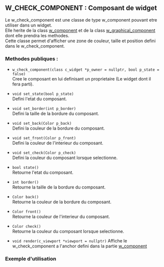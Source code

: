 ## W_CHECK_COMPONENT : Composant de widget
Le w_check_component est une classe de type w_component pouvant etre utiliser dans un widget.  
Elle herite de la class [w_component](comp.md) et de la class [w_graphical_component](graph_comp.md) dont elle prendra les methodes.  
Cette classe permet d'afficher une zone de couleur, taille et position defini dans le w_check_component.

### Methodes publiques :
- `w_check_component(class c_widget *p_owner = nullptr, bool p_state = false)`  
	Cree le composant en lui definisant un proprietaire (Le widget dont il fera parti).

- `void set_state(bool p_state)`  
	Defini l'etat du composant.


- `void set_border(int p_border)`  
	Defini la taille de la bordure du composant.


- `void set_back(Color p_back)`  
	Defini la couleur de la bordure du composant.


- `void set_front(Color p_front)`  
	Defini la couleur de l'interieur du composant.


- `void set_check(Color p_check)`  
	Defini la couleur du composant lorsque selectionne.


- `bool state()`  
	Retourne l'etat du composant.


- `int border()`  
	Retourne la taille de la bordure du composant.


- `Color back()`  
	Retourne la couleur de la bordure du composant.


- `Color front()`  
	Retourne la couleur de l'interieur du composant.


- `Color check()`  
	Retourne la couleur du composant lorsque selectionne.


- `void render(c_viewport *viewport = nullptr)`
	Affiche le w_check_component a l'anchor defini dans la partie [w_component](comp.md)

### Exemple d'utilisation

